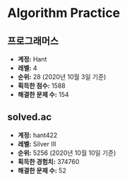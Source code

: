 # Algorithm Practice

## 프로그래머스

- **계정:** Hant
- **레벨:** 4
- **순위:** 28 (2020년 10월 3일 기준)
- **획득한 점수:** 1588
- **해결한 문제 수:** 154

## solved.ac

- **계정:** hant422
- **레벨:** Silver III
- **순위:** 5256 (2020년 10월 10일 기준)
- **획득한 경험치:** 374760
- **해결한 문제 수:** 52
